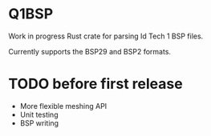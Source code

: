 # Q1BSP

Work in progress Rust crate for parsing Id Tech 1 BSP files.

Currently supports the BSP29 and BSP2 formats.

# TODO before first release
- More flexible meshing API
- Unit testing
- BSP writing